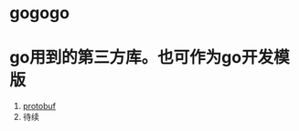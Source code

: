 gogogo
======

# go用到的第三方库。也可作为go开发模版 #

1. [protobuf](http://code.google.com/p/goprotobuf/) 
2. 待续
